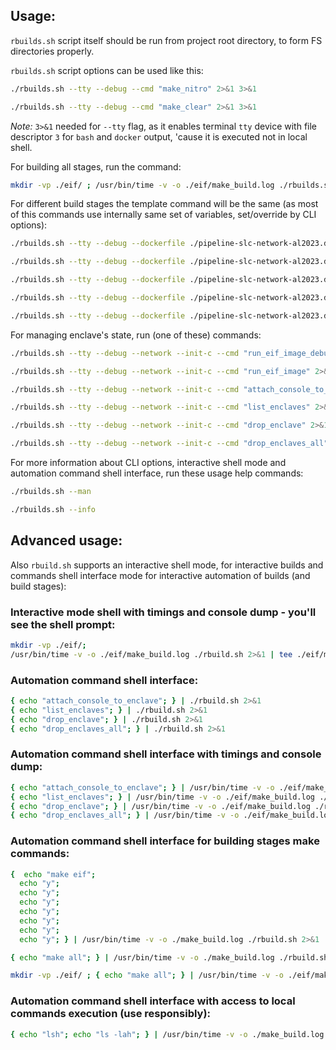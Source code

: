 ## **Usage:**

`rbuilds.sh` script itself should be run from project root directory, to form FS directories properly.

`rbuilds.sh` script options can be used like this:
```bash
./rbuilds.sh --tty --debug --cmd "make_nitro" 2>&1 3>&1

./rbuilds.sh --tty --debug --cmd "make_clear" 2>&1 3>&1
```

*Note:* `3>&1` needed for `--tty` flag, as it enables terminal `tty` device with file descriptor `3` for `bash` and `docker` output, 'cause it is executed not in local shell.

For building all stages, run the command:
```bash
mkdir -vp ./eif/ ; /usr/bin/time -v -o ./eif/make_build.log ./rbuilds.sh --tty --debug --dockerfile ./pipeline-slc-network-al2023.dockerfile --network --init-c --cmd "make_all" 2>&1 3>&1 | tee ./eif/make_build.output
```

For different build stages the template command will be the same (as most of this commands use internally same set of variables, set/override by CLI options):
```bash
./rbuilds.sh --tty --debug --dockerfile ./pipeline-slc-network-al2023.dockerfile --network --init-c --cmd "make_kernel" 2>&1 3>&1 

./rbuilds.sh --tty --debug --dockerfile ./pipeline-slc-network-al2023.dockerfile --network --init-c --cmd "make_apps" 2>&1 3>&1 

./rbuilds.sh --tty --debug --dockerfile ./pipeline-slc-network-al2023.dockerfile --network --init-c --cmd "make_init" 2>&1 3>&1 

./rbuilds.sh --tty --debug --dockerfile ./pipeline-slc-network-al2023.dockerfile --network --init-c --cmd "make_eif" 2>&1 3>&1 

./rbuilds.sh --tty --debug --dockerfile ./pipeline-slc-network-al2023.dockerfile --network --init-c --cmd "make_enclave" 2>&1 3>&1
```

For managing enclave's state, run (one of these) commands:
```bash
./rbuilds.sh --tty --debug --network --init-c --cmd "run_eif_image_debugmode_cli" 2>&1 3>&1

./rbuilds.sh --tty --debug --network --init-c --cmd "run_eif_image" 2>&1 3>&1

./rbuilds.sh --tty --debug --network --init-c --cmd "attach_console_to_enclave" 2>&1 3>&1

./rbuilds.sh --tty --debug --network --init-c --cmd "list_enclaves" 2>&1 3>&1

./rbuilds.sh --tty --debug --network --init-c --cmd "drop_enclave" 2>&1 3>&1

./rbuilds.sh --tty --debug --network --init-c --cmd "drop_enclaves_all" 2>&1 3>&1
```

For more information about CLI options, interactive shell mode and automation command shell interface, run these usage help commands:
```bash
./rbuilds.sh --man

./rbuilds.sh --info
```

## **Advanced usage:**

Also `rbuild.sh` supports an interactive shell mode, for interactive builds and commands shell interface mode for interactive automation of builds (and build stages):

### Interactive mode shell with timings and console dump - you'll see the shell prompt:
```bash
mkdir -vp ./eif/;
/usr/bin/time -v -o ./eif/make_build.log ./rbuild.sh 2>&1 | tee ./eif/make_build.output
```

### Automation command shell interface:
```bash
{ echo "attach_console_to_enclave"; } | ./rbuild.sh 2>&1
{ echo "list_enclaves"; } | ./rbuild.sh 2>&1
{ echo "drop_enclave"; } | ./rbuild.sh 2>&1
{ echo "drop_enclaves_all"; } | ./rbuild.sh 2>&1
```

### Automation command shell interface with timings and console dump:
```bash
{ echo "attach_console_to_enclave"; } | /usr/bin/time -v -o ./eif/make_build.log ./rbuild.sh 2>&1 | tee ./eif/make_build.output
{ echo "list_enclaves"; } | /usr/bin/time -v -o ./eif/make_build.log ./rbuild.sh 2>&1 | tee ./eif/make_build.output
{ echo "drop_enclave"; } | /usr/bin/time -v -o ./eif/make_build.log ./rbuild.sh 2>&1 | tee ./eif/make_build.output
{ echo "drop_enclaves_all"; } | /usr/bin/time -v -o ./eif/make_build.log ./rbuild.sh 2>&1 | tee ./eif/make_build.output
```

### Automation command shell interface for building stages make commands:
```bash
{  echo "make eif";
  echo "y";
  echo "y";
  echo "y";
  echo "y";
  echo "y";
  echo "y";
  echo "y"; } | /usr/bin/time -v -o ./make_build.log ./rbuild.sh 2>&1 | tee ./make_build.output

{ echo "make all"; } | /usr/bin/time -v -o ./make_build.log ./rbuild.sh 2>&1 | tee ./make_build.output

mkdir -vp ./eif/ ; { echo "make all"; } | /usr/bin/time -v -o ./eif/make_build.log ./rbuild.sh 2>&1 | tee ./eif/make_build.output
```

### Automation command shell interface with access to local commands execution (use responsibly):
```bash
{ echo "lsh"; echo "ls -lah"; } | /usr/bin/time -v -o ./make_build.log ./rbuild.sh 2>&1 | tee ./make_build.output
```
